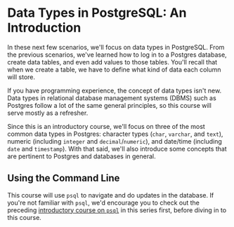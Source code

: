# Data Types in PostgreSQL: An Introduction

In these next few scenarios, we'll focus on data types in PostgreSQL. From the 
previous scenarios, we've learned how to log in to a Postgres database, create 
data tables, and even add values to those tables. You'll recall that when we 
create a table, we have to define what kind of data each column will store.

If you have programming experience, the concept of data types isn't new. 
Data types in relational database management systems (DBMS) such as Postgres 
follow a lot of the same general principles, so this course will serve mostly 
as a refresher. 

Since this is an introductory course, we'll focus on three of the most common 
data types in Postgres: character types (`char`, `varchar`, and `text`), 
numeric (including `integer` and `decimal`/`numeric`), and date/time (including
 `date` and `timestamp`). With that said, we'll also introduce some concepts that 
 are pertinent to Postgres and databases in general.

## Using the Command Line

This course will use `psql` to navigate and do updates in the database. If 
you're not familiar with `psql`, we'd encourage you to check out the preceding
[introductory course on `psql`](../basics/intropsql) in 
this series first, before diving in to this course.